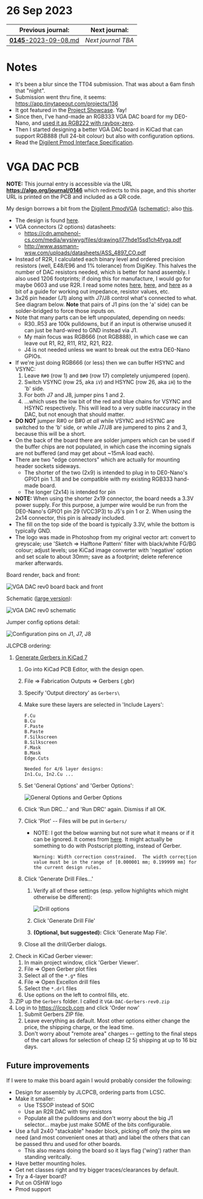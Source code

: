 # 26 Sep 2023

| Previous journal: | Next journal: |
|-|-|
| [**0145**-2023-09-08.md](./0145-2023-09-08.md) | *Next journal TBA* |

# Notes

*   It's been a blur since the TT04 submission. That was about a 6am finsh that "night".
*   Submission went thru fine, it seems: https://app.tinytapeout.com/projects/136
*   It got featured in the [Project Showcase](https://tinytapeout.com/runs/tt04/#project-showcase). Yay!
*   Since then, I've hand-made an RGB333 VGA DAC board for my DE0-Nano, and [used it as RGB222 with raybox-zero](https://github.com/algofoogle/raybox-zero/commit/b737036ce73f1fd2df42917a83dca542a71bcfc8).
*   Then I started designing a better VGA DAC board in KiCad that can support RGB888 (full 24-bit colour) but also with configuration options.
*   Read the [Digilent Pmod Interface Specification](https://digilent.com/reference/_media/reference/pmod/pmod-interface-specification-1_2_0.pdf).

# VGA DAC PCB

**NOTE:** This journal entry is accessible via the URL **https://algo.org/journal/0146** which redirects to this page, and this shorter URL is printed on the PCB and included as a QR code.

My design borrows a bit from the [Digilent PmodVGA](https://digilent.com/reference/pmod/pmodvga/start) ([schematic](https://digilent.com/reference/_media/reference/pmod/pmodvga/pmodvga_sch.pdf)); also [this](https://digilent.com/blog/where-to-plug-in-your-pmod-fpga/).

*   The design is found [here](https://github.com/algofoogle/sandpit/tree/master/fpga/VGA-DAC).
*   VGA connectors (2 options) datasheets:
    *   https://cdn.amphenol-cs.com/media/wysiwyg/files/drawing/l77hde15sd1ch4fvga.pdf
    *   http://www.assmann-wsw.com/uploads/datasheets/ASS_4897_CO.pdf
*   Instead of R2R, I calculated each binary level and ordered precision resistors (well, E48/E96 and 1% tolerance) from DigiKey. This halves the number of DAC resistors needed, which is better for hand assembly. I also used 1206 footprints; if doing this for manufacture, I would go for maybe 0603 and use R2R. I read some notes [here](https://electronics.stackexchange.com/questions/465842/8-bit-vga-dac-design-question), [here](https://electronics.stackexchange.com/questions/367797/resistor-dac-and-buffer-for-vga-output), and [here](https://electronics.stackexchange.com/questions/453377/how-to-calculate-resistor-values-for-a-vga-dac) as a bit of a guide for working out impedance, resistor values, etc.
*   3x26 pin header (J1) along with J7/J8 control what's connected to what. See diagram below.
    **Note** that pairs of J1 pins (on the 'a' side) can be solder-bridged to force those inputs on.
*   Note that many parts can be left unpopulated, depending on needs:
    *   R30..R53 are 100k pulldowns, but if an input is otherwise unused it can just be hard-wired to GND instead via J1.
    *   My main focus was RGB666 (not RGB888), in which case we can leave out R1, R2, R11, R12, R21, R22.
    *   J4 is not needed unless we want to break out the extra DE0-Nano GPIOs.
*   If we're just doing RGB666 (or less) then we can buffer HSYNC and VSYNC:
    1.  Leave `R#0` (row 1) and `B#0` (row 17) completely unjumpered (open).
    2.  Switch VSYNC (row 25, aka `iV`) and HSYNC (row 26, aka `iH`) to the 'b' side.
    3.  For both J7 and J8, jumper pins 1 and 2.
    4.  ...which uses the low bit of the red and blue chains for VSYNC and HSYNC respectively. This will lead to a very subtle inaccuracy in the DAC, but not enough that should matter.
*   **DO NOT** jumper R#0 or B#0 *at all* while VSYNC and HSYNC are switched to the 'b' side, or while J7/J8 are jumpered to pins 2 and 3, because this will be a short.
*   On the back of the board there are solder jumpers which can be used if the buffer chips are not populated, in which case the incoming signals are not buffered (and may get about ~15mA load each).
*   There are two "edge connectors" which are actually for mounting header sockets sideways.
    *   The shorter of the two (2x9) is intended to plug in to DE0-Nano's GPIO1 pin 1..18 and be compatible with my existing RGB333 hand-made board.
    *   The longer (2x14) is intended for pin 
*   **NOTE:** When using the shorter 2x19 connector, the board needs a 3.3V power supply. For this purpose, a jumper wire would be run from the DE0-Nano's GPIO1 pin 29 (VCC3P3) to J5's pin 1 or 2. When using the 2x14 connector, this pin is already included.
*   The fill on the top side of the board is typically 3.3V, while the bottom is typically GND.
*   The logo was made in Photoshop from my original vector art: convert to greyscale; use 'Sketch => Halftone Pattern' filter with black/white FG/BG colour; adjust levels; use KiCad image converter with 'negative' option and set scale to about 30mm; save as a footprint; delete reference marker afterwards.

Board render, back and front:

![VGA DAC rev0 board back and front](./i/0146-VGA-DAC-rev0-back-front.png)

Schematic ([large version](./i/0146-VGA-DAC-rev0-schematic.svg)):

![VGA DAC rev0 schematic](./i/0146-VGA-DAC-rev0-schematic.svg)

Jumper config options detail:

![Configuration pins on J1, J7, J8](./i/0146-config-pins.png)

JLCPCB ordering:

1.  [Generate Gerbers in KiCad 7](https://jlcpcb.com/help/article/362-how-to-generate-gerber-and-drill-files-in-kicad-7)
    1.  Go into KiCad PCB Editor, with the design open.
    2.  File => Fabrication Outputs => Gerbers (.gbr)
    3.  Specify 'Output directory' as `Gerbers\`
    4.  Make sure these layers are selected in 'Include Layers':
        ```
        F.Cu  
        B.Cu
        F.Paste
        B.Paste
        F.Silkscreen
        B.Silkscreen
        F.Mask
        B.Mask
        Edge.Cuts

        Needed for 4/6 layer designs:
        In1.Cu, In2.Cu ...
        ```
    5.  Set 'General Options' and 'Gerber Options':

        ![General Options and Gerber Options](i/0146-gerber-settings.png)
    6.  Click 'Run DRC...' and 'Run DRC' again. Dismiss if all OK.
    7.  Click 'Plot' -- Files will be put in `Gerbers/`
        *   NOTE: I got the below warning but not sure what it means or if it can be ignored.
            It comes from [here](https://github.com/KiCad/kicad-source-mirror/blob/37e8a008ab5afcc056293982fece3c0e5fffbf81/pcbnew/dialogs/dialog_plot.cpp#L886). It might actually be something to do with Postscript plotting, instead of Gerber.

            ```
            Warning: Width correction constrained.  The width correction value must be in the range of [0.000001 mm; 0.199999 mm] for the current design rules.
            ```
    8.  Click 'Generate Drill Files...'
        1.  Verify all of these settings (esp. yellow highlights which might otherwise be different):

            ![Drill options](i/0146-drill-options.png)
        2.  Click 'Generate Drill File'
        3.  **(Optional, but suggested):** Click 'Generate Map File'.
    9.  Close all the drill/Gerber dialogs.
2.  Check in KiCad Gerber viewer:
    1.  In main project window, click 'Gerber Viewer'.
    2.  File => Open Gerber plot files
    3.  Select all of the `*.g*` files
    4.  File => Open Excellon drill files
    5.  Select the `*.drl` files
    6.  Use options on the left to control fills, etc.
3.  ZIP up the `Gerbers` folder. I called it `VGA-DAC-Gerbers-rev0.zip`
4.  Log in to https://jlcpcb.com and click 'Order now'
    1.  Submit Gerbers ZIP file.
    2.  Leave everything as default. Most other options either change the price, the shipping charge, or the lead time.
    3.  Don't worry about "remote area" charges -- getting to the final steps of the cart allows for selection of cheap ($2~$5) shipping at up to 16 biz days.

## Future improvements

If I were to make this board again I would probably consider the following:

*   Design for assembly by JLCPCB, ordering parts from LCSC.
*   Make it smaller:
    *   Use TSSOP instead of SOIC
    *   Use an R2R DAC with tiny resistors
    *   Populate all the pulldowns and don't worry about the big J1 selector... maybe just make SOME of the bits configurable.
*   Use a full 2x40 "stackable" header block, picking off only the pins we need (and most convenient ones at that) and label the others that can be passed thru and used for other boards.
    *   This also means doing the board so it lays flag ('wing') rather than standing veritcally.
*   Have better mounting holes.
*   Get net classes right and try bigger traces/clearances by default.
*   Try a 4-layer board?
*   Put on OSHW logo
*   Pmod support
